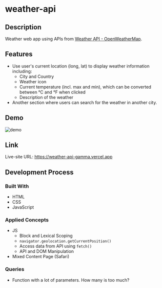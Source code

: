 # weather-api

## Description

Weather web app using APIs from [Weather API - OpenWeatherMap](https://openweathermap.org/api).

## Features

- Use user's current location (long, lat) to display weather information including:
  - City and Country
  - Weather icon
  - Current temperature (incl. max and min), which can be converted between °C and °F when clicked
  - Description of the weather
- Another section where users can search for the weather in another city.

## Demo

![demo](weather-api.gif)

## Link

Live-site URL: https://weather-api-gamma.vercel.app

## Development Process

### Built With
- HTML
- CSS
- JavaScript

### Applied Concepts
- JS
  - Block and Lexical Scoping
  - `navigator.geolocation.getCurrentPosition()`
  - Access data from API using `fetch()`
  - API and DOM Manipulation
- Mixed Content Page (Safari)

### Queries
- Function with a lot of parameters. How many is too much?
